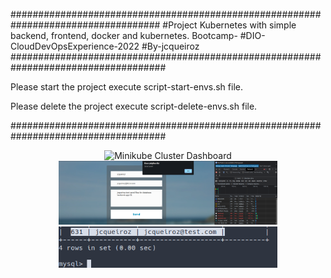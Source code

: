 ###################################################################################
#Project Kubernetes with simple backend, frontend, docker and kubernetes. Bootcamp-
#DIO-CloudDevOpsExperience-2022
#By-jcqueiroz                                                                                                    
####################################################################################

Please start the project execute script-start-envs.sh file.

Please delete the project execute script-delete-envs.sh file.

####################################################################################


<p align="center">
  <img src="/IMG/minikube-dashboards width="350" title="Minikube Cluster Dashboard">
  <img src="/IMG/add-data-in-frontend-database-backend.png" width="350" alt="add-data-in-frontend-database-backend">
  <img src="/IMG/select-in-mydatabase.png" width="350" alt="select-in-mydatabase">
</p>  
